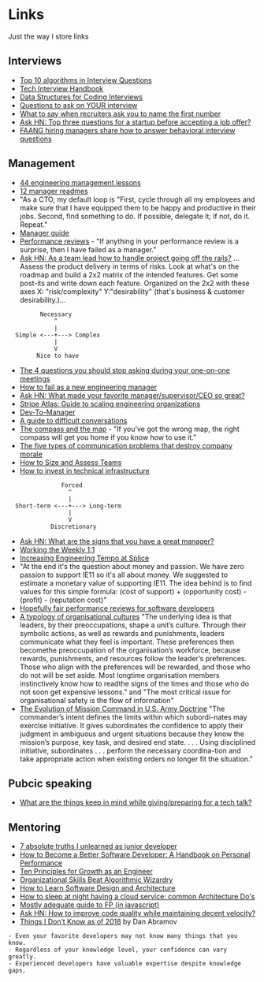 # Links
Just the way I store links

## Interviews
- [Top 10 algorithms in Interview Questions](http://www.geeksforgeeks.org/top-10-algorithms-in-interview-questions/)
- [Tech Interview Handbook](https://yangshun.github.io/tech-interview-handbook/introduction)
- [Data Structures for  Coding Interviews](https://www.interviewcake.com/article/python/data-structures-coding-interview)
- [Questions to ask on YOUR interview](https://medium.com/@cvitullo/questions-to-ask-your-interviewer-development-and-emergencies-f7fbc4519e5b)
- [What to say when recruiters ask you to name the first number ](https://news.ycombinator.com/item?id=17776596)
- [Ask HN: Top three questions for a startup before accepting a job offer?](https://news.ycombinator.com/item?id=19048108)
- [FAANG hiring managers share how to answer behavioral interview questions](https://www.beseen.com/blog/talent/faang-managers-answer-interview-questions/)
 
## Management
- [44 engineering management lessons](https://www.defmacro.org/2014/10/03/engman.html)
- [12 manager readmes](https://hackernoon.com/12-manager-readmes-from-silicon-valleys-top-tech-companies-26588a660afe)
- "As a CTO, my default loop is "First, cycle through all my employees and make sure that I have equipped them to be happy and productive in their jobs. Second, find something to do. If possible, delegate it; if not, do it. Repeat."
- [Manager guide](https://getweeklyupdate.com/manager-guide)
- [Performance reviews](https://blog.bradfieldcs.com/performance-reviews-are-a-waste-of-time-87c88d7553b4) - "If anything in your performance review is a surprise, then I have failed as a manager."
- [Ask HN: As a team lead how to handle project going off the rails?](https://news.ycombinator.com/item?id=17511850)
... Assess the product delivery in terms of risks. Look at what's on the roadmap and build a 2x2 matrix of the intended features.
Get some post-its and write down each feature. Organized on the 2x2 with these axes X: "risk/complexity" Y:"desirability" (that's business & customer desirability.)...
```
         Necessary
             ^
             |
  Simple <---+---> Complex
             |
             V
        Nice to have
```
- [The 4 questions you should stop asking during your one-on-one meetings](https://m.signalvnoise.com/the-4-questions-you-should-stop-asking-during-your-one-on-one-meetings-ed7431da11aa)
- [How to fail as a new engineering manager](https://news.ycombinator.com/item?id=18011381)
- [Ask HN: What made your favorite manager/supervisor/CEO so great?](https://news.ycombinator.com/item?id=18021782)
- [Stripe Atlas: Guide to scaling engineering organizations](https://stripe.com/atlas/guides/scaling-eng)
- [Dev-To-Manager](https://devtomanager.com/)
- [A guide to difficult conversations](https://medium.dave-bailey.com/the-essential-guide-to-difficult-conversations-41f736e63ccf)
- [The compass and the map](https://seths.blog/2019/04/the-compass-and-the-map/) - "If you’ve got the wrong map, the right compass will get you home if you know how to use it."
- [The five types of communication problems that destroy company morale](https://qz.com/work/1587170/the-five-types-of-communication-problems-that-destroy-company-morale/)
- [How to Size and Assess Teams](https://firstround.com/review/how-to-size-and-assess-teams-from-an-eng-lead-at-stripe-uber-and-digg/)
- [How to invest in technical infrastructure](https://lethain.com/how-to-invest-technical-infrastructure/)
```
               Forced
                 ^
                 |
  Short-term <---+---> Long-term
                 |
                 V
            Discretionary
```
- [Ask HN: What are the signs that you have a great manager?](https://news.ycombinator.com/item?id=20230133)
- [Working the Weekly 1:1](http://eleganthack.com/working-the-weekly-11/)
- [Increasing Engineering Tempo at Splice](https://speakerdeck.com/buritica/increasing-engineering-tempo-at-splice)
- "At the end it's the question about money and passion. We have zero passion to support IE11 so it's all about money. We suggested to estimate a monetary value of supporting IE11. The idea behind is to find values for this simple formula: (cost of support) + (opportunity cost) - (profit) - (reputation cost)"
- [Hopefully fair performance reviews for software developers](https://blog.pragmaticengineer.com/performance-reviews-for-software-engineers/)
- [A typology of organisational cultures](https://qualitysafety.bmj.com/content/13/suppl_2/ii22) "The underlying idea is that leaders, by their preoccupations, shape a unit’s culture. Through their symbolic actions, as well as rewards and punishments, leaders communicate what they feel is important. These preferences then becomethe preoccupation of the organisation’s workforce, because rewards, punishments, and resources follow the leader’s preferences. Those who align with the preferences will be rewarded, and those who do not will be set aside. Most longtime organisation members instinctively know how to readthe signs of the times and those who do not soon get expensive lessons." and "The most critical issue for organisational safety is the flow of information"
- [The Evolution of Mission Command in U.S. Army Doctrine](https://www.armyupress.army.mil/Portals/7/military-review/Archives/English/MilitaryReview_20130430_art008.pdf) "The commander’s intent defines the limits within which subordi-nates may exercise initiative. It gives subordinates the confidence to apply their judgment in ambiguous and urgent situations because they know the mission’s purpose, key task, and desired end state. . . . Using disciplined initiative, subordinates . . . perform the necessary coordina-tion and take appropriate action when existing orders no longer fit the situation."

## Pubcic speaking
- [What are the things keep in mind while giving/preparing for a tech talk?](https://news.ycombinator.com/item?id=17564185)

## Mentoring
- [7 absolute truths I unlearned as junior developer](https://monicalent.com/blog/2019/06/03/absolute-truths-unlearned-as-junior-developer/)
- [How to Become a Better Software Developer: A Handbook on Personal Performance](https://www.7pace.com/blog/become-a-better-programmer-skills-development)
- [Ten Principles for Growth as an Engineer](https://medium.com/@daniel.heller/ten-principles-for-growth-69015e08c35b)
- [Organizational Skills Beat Algorithmic Wizardry](https://prog21.dadgum.com/177.html)
- [How to Learn Software Design and Architecture](https://khalilstemmler.com/articles/software-design-architecture/full-stack-software-design/)
- [How to sleep at night having a cloud service: common Architecture Do's](https://danielsada.tech/blog/cloud-services-dos/)
- [Mostly adequate guide to FP (in javascript)](https://github.com/MostlyAdequate/mostly-adequate-guide)
- [Ask HN: How to improve code quality while maintaining decent velocity?](https://news.ycombinator.com/item?id=21730125)
- [Things I Don’t Know as of 2018](https://overreacted.io/things-i-dont-know-as-of-2018/) by Dan Abramov
```
- Even your favorite developers may not know many things that you know.
- Regardless of your knowledge level, your confidence can vary greatly.
- Experienced developers have valuable expertise despite knowledge gaps.
```
